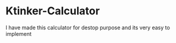 # Ktinker-Calculator
 I have made this calculator for destop purpose and its very easy to implement
